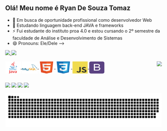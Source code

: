 ## Olá! Meu nome é Ryan De Souza Tomaz

- 🔭 Em busca de oportunidade profissional como desenvolvedor Web
- 🌱 Estudando linguagem back-end JAVA e frameworks
- ⚡ Fui estudante do instituto proa 4.0 e estou cursando o 2º semestre da faculdade de Análise e Desenvolvimento de Sistemas
- 😄 Pronouns: Ele/Dele
-->

 <div>
  <a href="https://github.com/Ryan-STT">
  <img height="180em" src="https://github-readme-stats.vercel.app/api?username=Ryan-STT&show_icons=true&theme=dracula&include_all_commits=true&count_private=true"/>
  <img height="170em" src="https://github-readme-stats.vercel.app/api/top-langs/?username=Ryan-STT&layout=compact&langs_count=7&theme=dracula"/>
</div>
  
<div style="display: inline_block"><br>
  <img align="center" height="40" width="50" src="https://github.com/devicons/devicon/blob/master/icons/java/java-original-wordmark.svg">
  <img align="center" height="40" width="50" src="https://github.com/devicons/devicon/blob/master/icons/mysql/mysql-original-wordmark.svg">
  <img align="center" height="40" width="50" src="https://github.com/devicons/devicon/blob/master/icons/html5/html5-original.svg">
  <img align="center" height="40" width="50" src="https://github.com/devicons/devicon/blob/master/icons/css3/css3-original.svg">
  <img align="center" height="40" width="50" src="https://github.com/devicons/devicon/blob/master/icons/javascript/javascript-original.svg">
  <img align="center" height="40" width="50" src="https://github.com/devicons/devicon/blob/master/icons/bootstrap/bootstrap-plain.svg">
  <img align="right" src="https://i.picasion.com/pic91/670c552d9d9f6d48965c6e63a2cfcdda.gif">
  </div>
  
  ##
  
  <div>
  <a href="https://api.whatsapp.com/send?phone=5511974551685" target="_blank"><img src="https://img.shields.io/badge/WhatsApp-25D366?style=for-the-badge&logo=whatsapp&logoColor=white" target="_blank"></a>
   <a href = "mailto:ryantomaz1090@gmail.com"><img src="https://img.shields.io/badge/Gmail-D14836?style=for-the-badge&logo=gmail&logoColor=white" target="_blank"></a>
 	<a href="https://www.linkedin.com/in/ryan-souza/" target="_blank"><img src="https://img.shields.io/badge/LinkedIn-0077B5?style=for-the-badge&logo=linkedin&logoColor=white" target="_blank"></a>
 <a href="https://ryan-stt.github.io/Portifolio/" target="_blank"><img src="https://img.shields.io/badge/Blogger-FF5722?style=for-the-badge&logo=blogger&logoColor=white" target="_blank"></a> 
 
  ![Snake animation](https://github.com/Ryan-STT/Ryan-STT/blob/output/github-contribution-grid-snake.svg)
 
</div>
